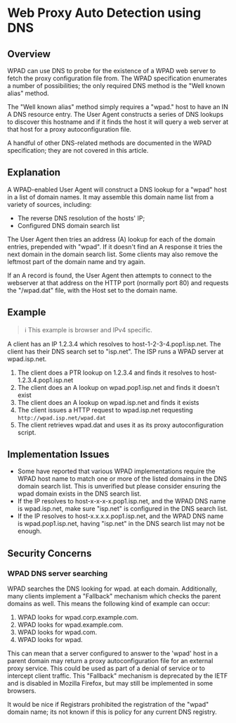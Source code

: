 # Web Proxy Auto Detection using DNS

## Overview

WPAD can use DNS to probe for the existence of a WPAD web server to
fetch the proxy configuration file from. The WPAD specification
enumerates a number of possibilities; the only required DNS method is
the "Well known alias" method.

The "Well known alias" method simply requires a "wpad." host to have an
IN A DNS resource entry. The User Agent constructs a series of DNS
lookups to discover this hostname and if it finds the host it will query
a web server at that host for a proxy autoconfiguration file.

A handful of other DNS-related methods are documented in the WPAD
specification; they are not covered in this article.

## Explanation

A WPAD-enabled User Agent will construct a DNS lookup for a "wpad" host
in a list of domain names. It may assemble this domain name list from a
variety of sources, including:

- The reverse DNS resolution of the hosts' IP;
- Configured DNS domain search list

The User Agent then tries an address (A) lookup for each of the domain
entries, prepended with "wpad". If it doesn't find an A response it
tries the next domain in the domain search list. Some clients may also
remove the leftmost part of the domain name and try again.

If an A record is found, the User Agent then attempts to connect to the
webserver at that address on the HTTP port (normally port 80) and
requests the "/wpad.dat" file, with the Host set to the domain name.

## Example

> :information_source: This example is browser and IPv4 specific.

A client has an IP 1.2.3.4 which resolves to host-1-2-3-4.pop1.isp.net.
The client has their DNS search set to "isp.net". The ISP runs a WPAD
server at wpad.isp.net.

1. The client does a PTR lookup on 1.2.3.4 and finds it resolves to
  host-1.2.3.4.pop1.isp.net
1. The client does an A lookup on wpad.pop1.isp.net and finds it
  doesn't exist
1. The client does an A lookup on wpad.isp.net and finds it exists
1. The client issues a HTTP request to wpad.isp.net requesting
  `http://wpad.isp.net/wpad.dat`
1. The client retrieves wpad.dat and uses it as its proxy
  autoconfiguration script.

## Implementation Issues

- Some have reported that various WPAD implementations require the
  WPAD host name to match one or more of the listed domains in the DNS
  domain search list. This is unverified but please consider ensuring
  the wpad domain exists in the DNS search list.
- If the IP resolves to host-x-x-x-x.pop1.isp.net, and the WPAD
  DNS name is wpad.isp.net, make sure "isp.net" is configured in
  the DNS search list.
- If the IP resolves to host-x.x.x.x.pop1.isp.net, and the WPAD
  DNS name is wpad.pop1.isp.net, having "isp.net" in the DNS
  search list may not be enough.

## Security Concerns

### WPAD DNS server searching

WPAD searches the DNS looking for wpad. at each domain. Additionally,
many clients implement a "Fallback" mechanism which checks the parent
domains as well. This means the following kind of example can occur:

1. WPAD looks for wpad.corp.example.com.
1. WPAD looks for wpad.example.com.
1. WPAD looks for wpad.com.
1. WPAD looks for wpad.

This can mean that a server configured to answer to the 'wpad' host in a
parent domain may return a proxy autoconfiguration file for an external
proxy service. This could be used as part of a denial of service or to
intercept client traffic. This "Fallback" mechanism is deprecated by the
IETF and is disabled in Mozilla Firefox, but may still be implemented in
some browsers.

It would be nice if Registrars prohibited the registration of the "wpad"
domain name; its not known if this is policy for any current DNS
registry.
